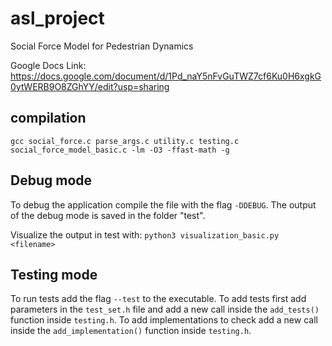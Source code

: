 # asl_project
Social Force Model for Pedestrian Dynamics

Google Docs Link:
https://docs.google.com/document/d/1Pd_naY5nFvGuTWZ7cf6Ku0H6xgkG0ytWERB9O8ZGhYY/edit?usp=sharing

## compilation
`gcc social_force.c parse_args.c utility.c testing.c social_force_model_basic.c -lm -O3 -ffast-math -g`

## Debug mode
To debug the application compile the file with the flag `-DDEBUG`.
The output of the debug mode is saved in the folder "test".

Visualize the output in test with:
`python3 visualization_basic.py <filename>`

## Testing mode
To run tests add the flag `--test` to the executable.
To add tests first add parameters in the `test_set.h` file and add a new call inside the `add_tests()` function inside `testing.h`.
To add implementations to check add a new call inside the `add_implementation()` function inside `testing.h`.



